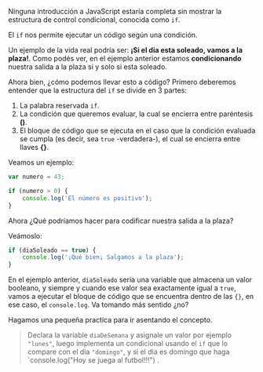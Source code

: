 Ninguna introducción a JavaScript estaría completa sin mostrar la estructura de control condicional, conocida como `if`.

El `if` nos permite ejecutar un código según una condición.

Un ejemplo de la vida real podría ser:
**¡Si el dia esta soleado, vamos a la plaza!**. Como podés ver, en el ejemplo anterior estamos **condicionando** nuestra salida a la plaza si y solo si esta soleado.

Ahora bien, ¿cómo podemos llevar esto a código? Primero deberemos entender que la estructura del `if` se divide en 3 partes:

1. La palabra reservada `if`.
2. La condición que queremos evaluar, la cual se encierra entre paréntesis **()**.
3. El bloque de código que se ejecuta en el caso que la condición evaluada se cumpla (es decir, sea `true` -verdadera-), el cual se encierra entre llaves **{}**.

Veamos un ejemplo:

```javascript
var numero = 43;

if (numero > 0) {
    console.log('El número es positivo');
}
```

Ahora ¿Qué podríamos hacer para codificar nuestra salida a la plaza?

Veámoslo:

```javascript
if (diaSoleado == true) {
    console.log('¡Qué bien¡ Salgamos a la plaza');
}
```

En el ejemplo anterior, `diaSoleado` sería una variable que almacena un valor booleano, y siempre y cuando ese valor sea exactamente igual a `true`, vamos a ejecutar el bloque de código que se encuentra dentro de las `{}`, en ese caso, el `console.log`. Va tomando más sentido ¿no?

Hagamos una pequeña practica para ir asentando el concepto. 

> Declara la variable `diaDeSemana` y asignale un valor por ejemplo `"lunes"`, luego implementa un condicional usando el `if` que lo compare con el dia `"domingo"`, y si el dia es domingo que haga `console.log("Hoy se juega al futbol!!!") .